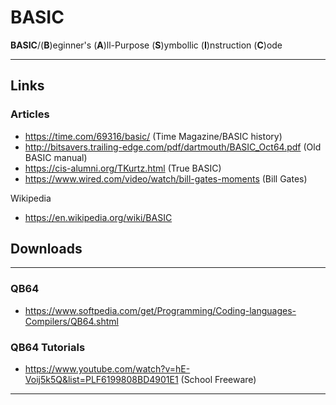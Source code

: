 # BASIC  

**BASIC**/(**B**)eginner's (**A**)ll-Purpose (**S**)ymbollic (**I**)nstruction (**C**)ode  

-----

## Links  

### Articles  
- https://time.com/69316/basic/ (Time Magazine/BASIC history)  
- http://bitsavers.trailing-edge.com/pdf/dartmouth/BASIC_Oct64.pdf (Old BASIC manual)    
- https://cis-alumni.org/TKurtz.html  (True BASIC)  
- https://www.wired.com/video/watch/bill-gates-moments  (Bill Gates)  

Wikipedia  
- https://en.wikipedia.org/wiki/BASIC    

## Downloads
-----

### QB64  
- https://www.softpedia.com/get/Programming/Coding-languages-Compilers/QB64.shtml   

### QB64 Tutorials  
- https://www.youtube.com/watch?v=hE-Voij5k5Q&list=PLF6199808BD4901E1 (School Freeware)  

-----
